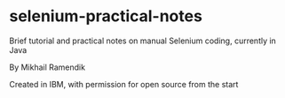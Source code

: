# selenium-practical-notes
Brief tutorial and practical notes on manual Selenium coding, currently in Java

By Mikhail Ramendik

Created in IBM, with permission for open source from the start

